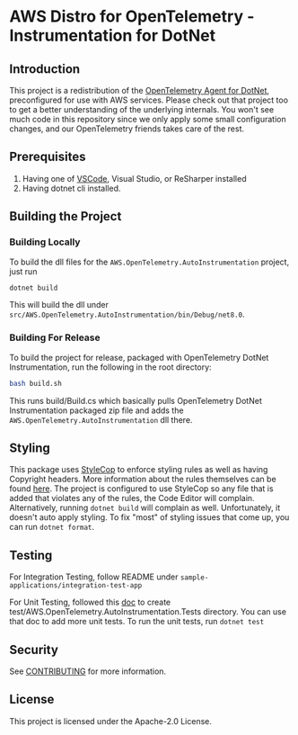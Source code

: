 # AWS Distro for OpenTelemetry - Instrumentation for DotNet

## Introduction

This project is a redistribution of the [OpenTelemetry Agent for DotNet](https://github.com/open-telemetry/opentelemetry-dotnet-instrumentation),
preconfigured for use with AWS services. Please check out that project too to get a better
understanding of the underlying internals. You won't see much code in this repository since we only
apply some small configuration changes, and our OpenTelemetry friends takes care of the rest.

## Prerequisites

1. Having one of [VSCode](https://code.visualstudio.com/docs/languages/dotnet), Visual Studio, or ReSharper installed
2. Having dotnet cli installed.

## Building the Project

### Building Locally

To build the dll files for the `AWS.OpenTelemetry.AutoInstrumentation` project, just run

```sh
dotnet build
```

This will build the dll under `src/AWS.OpenTelemetry.AutoInstrumentation/bin/Debug/net8.0`.

### Building For Release

To build the project for release, packaged with OpenTelemetry DotNet Instrumentation, run the following in the root directory:

```sh
bash build.sh
```

This runs build/Build.cs which basically pulls OpenTelemetry DotNet Instrumentation packaged zip file and adds the `AWS.OpenTelemetry.AutoInstrumentation` dll there.

## Styling

This package uses [StyleCop](https://github.com/DotNetAnalyzers/StyleCopAnalyzers) to enforce styling rules as well as having Copyright headers. More information about the rules themselves can be found [here](https://github.com/DotNetAnalyzers/StyleCopAnalyzers/blob/master/DOCUMENTATION.md). The project is configured to use StyleCop so any file that is added that violates any of the rules, the Code Editor will complain. Alternatively, running `dotnet build` will complain as well. Unfortunately, it doesn't auto apply styling. To fix "most" of styling issues that come up, you can run `dotnet format`.

## Testing

For Integration Testing, follow README under `sample-applications/integration-test-app`

For Unit Testing, followed this [doc](https://learn.microsoft.com/en-us/dotnet/core/testing/unit-testing-with-dotnet-test) to create test/AWS.OpenTelemetry.AutoInstrumentation.Tests directory. You can use that doc to add more unit tests. To run the unit tests, run `dotnet test`

## Security

See [CONTRIBUTING](CONTRIBUTING.md#security-issue-notifications) for more information.

## License

This project is licensed under the Apache-2.0 License.
